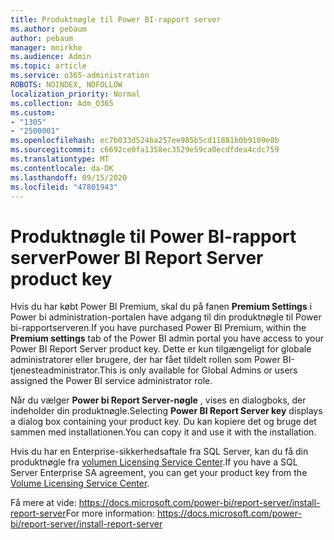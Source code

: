 ```yaml
---
title: Produktnøgle til Power BI-rapport server
ms.author: pebaum
author: pebaum
manager: mnirkhe
ms.audience: Admin
ms.topic: article
ms.service: o365-administration
ROBOTS: NOINDEX, NOFOLLOW
localization_priority: Normal
ms.collection: Adm_O365
ms.custom:
- "1305"
- "2500001"
ms.openlocfilehash: ec7b033d524ba257ee985b5cd11881b0b9109e8b
ms.sourcegitcommit: c6692ce0fa1358ec3529e59ca0ecdfdea4cdc759
ms.translationtype: MT
ms.contentlocale: da-DK
ms.lasthandoff: 09/15/2020
ms.locfileid: "47801943"
---
```

# <a name="power-bi-report-server-product-key"></a><span data-ttu-id="6c8c3-102">Produktnøgle til Power BI-rapport server</span><span class="sxs-lookup"><span data-stu-id="6c8c3-102">Power BI Report Server product key</span></span>

<span data-ttu-id="6c8c3-103">Hvis du har købt Power BI Premium, skal du på fanen **Premium Settings** i Power bi administration-portalen have adgang til din produktnøgle til Power bi-rapportserveren.</span><span class="sxs-lookup"><span data-stu-id="6c8c3-103">If you have purchased Power BI Premium, within the **Premium settings** tab of the Power BI admin portal you have access to your Power BI Report Server product key.</span></span> <span data-ttu-id="6c8c3-104">Dette er kun tilgængeligt for globale administratorer eller brugere, der har fået tildelt rollen som Power BI-tjenesteadministrator.</span><span class="sxs-lookup"><span data-stu-id="6c8c3-104">This is only available for Global Admins or users assigned the Power BI service administrator role.</span></span>

<span data-ttu-id="6c8c3-105">Når du vælger **Power bi Report Server-nøgle** , vises en dialogboks, der indeholder din produktnøgle.</span><span class="sxs-lookup"><span data-stu-id="6c8c3-105">Selecting **Power BI Report Server key** displays a dialog box containing your product key.</span></span> <span data-ttu-id="6c8c3-106">Du kan kopiere det og bruge det sammen med installationen.</span><span class="sxs-lookup"><span data-stu-id="6c8c3-106">You can copy it and use it with the installation.</span></span>

<span data-ttu-id="6c8c3-107">Hvis du har en Enterprise-sikkerhedsaftale fra SQL Server, kan du få din produktnøgle fra [volumen Licensing Service Center](https://www.microsoft.com/Licensing/servicecenter/).</span><span class="sxs-lookup"><span data-stu-id="6c8c3-107">If you have a SQL Server Enterprise SA agreement, you can get your product key from the [Volume Licensing Service Center](https://www.microsoft.com/Licensing/servicecenter/).</span></span>

<span data-ttu-id="6c8c3-108">Få mere at vide: https://docs.microsoft.com/power-bi/report-server/install-report-server</span><span class="sxs-lookup"><span data-stu-id="6c8c3-108">For more information: https://docs.microsoft.com/power-bi/report-server/install-report-server</span></span>
